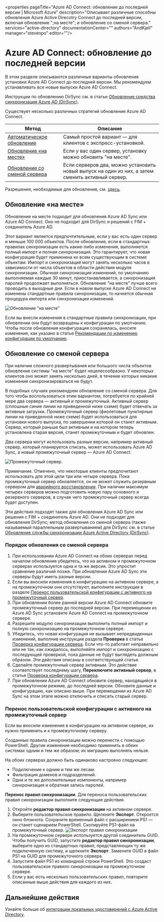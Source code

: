 <properties
   pageTitle="Azure AD Connect: обновление до последней версии | Microsoft Azure"
   description="Описывает различные способны обновления Azure Active Direcotry Connect до последней версии, включая обновление ";на месте"; и обновление со сменой сервера."
   services="active-directory"
   documentationCenter=""
   authors="AndKjell"
   manager="stevenpo"
   editor=""/>

<tags
   ms.service="active-directory"
   ms.devlang="na"
   ms.topic="article"
   ms.tgt_pltfrm="na"
   ms.workload="Identity"
   ms.date="05/12/2016"
   ms.author="andkjell"/>

# Azure AD Connect: обновление до последней версии
В этом разделе описываются различные варианты обновления установки Azure AD Connect до последней версии. Мы рекомендуем устанавливать все новые выпуски Azure AD Connect.

Инструкции по обновлению DirSync см. в статье [Обновление средства синхронизации Azure AD (DirSync)](active-directory-aadconnect-dirsync-upgrade-get-started.md).

Существует несколько различных стратегий обновления Azure AD Connect.

| Метод | Описание |
| --- | --- |
| [Автоматическое обновление](active-directory-aadconnect-feature-automatic-upgrade.md) | Самый простой вариант — для клиентов с экспресс-установкой. |
| [Обновление «на месте»](#in-place-upgrade) | Если у вас один сервер, установку можно обновить "на месте". |
| [Обновление со сменой сервера](#swing-migration) | Если серверов два, можно установить новый выпуск на один из них, а затем сменить активный сервер.

Разрешения, необходимые для обновления, см. [здесь](active-directory-aadconnect-accounts-permissions.md#upgrade).

## Обновление «на месте»
Обновление на месте подходит для обновления Azure AD Sync или Azure AD Connect. Оно не подходит для DirSync и решений с FIM + соединитель Azure AD.

Этот вариант является предпочтительным, если у вас есть один сервер и меньше 100 000 объектов. После обновления, если в стандартных правилах синхронизации есть какие-либо изменения, выполняется полный импорт и полная синхронизация. Это гарантирует, что новая конфигурация будет применена ко всем существующим в системе объектам. Импорт и синхронизация могут занять несколько часов в зависимости от числа объектов в области действия модуля синхронизации. Обычная синхронизация изменений, по умолчанию выполняемая каждые 30 минут, приостанавливается, а синхронизация паролей продолжает выполняться. Обновление "на месте" лучше всего проводить в выходные дни. Если в новом выпуске Azure AD Connect не изменены стандартные правила синхронизации, то начнется обычная процедура импорта или синхронизации изменений.

![Обновление "на месте"](./media/active-directory-aadconnect-upgrade-previous-version/inplaceupgrade.png)

Если вы внесли изменения в стандартные правила синхронизации, при обновлении они будут возвращены к конфигурации по умолчанию. Чтобы после обновления конфигурация сохранялась, вносите изменения, как указано в статье [Рекомендации по изменению конфигурации по умолчанию](active-directory-aadconnectsync-best-practices-changing-default-configuration.md).

## Обновление со сменой сервера
При наличии сложного развертывания или большого числа объектов обновление системы "на месте" будет нецелесообразно. У некоторых клиентов оно может занять несколько дней, в течение которых никакие изменения синхронизироваться не будут.

В подобных случаях рекомендуем обновление со сменой сервера. Для того чтобы воспользоваться этим вариантом, потребуется по крайней мере два сервера — активный и промежуточный. Активный сервер (сплошные синие линии на приведенной ниже схеме) будет отвечать за активные загрузки. Промежуточный сервер (фиолетовые пунктирные линии на приведенной ниже схеме) будет использоваться для установки нового выпуска, по завершении которой он станет активным. Сервер, который раньше был активным и на котором теперь установлена старая версия, станет промежуточным и будет обновлен.

Два сервера могут использовать разные версии, например активный сервер, который планируется списать, может использовать Azure AD Sync, а новый промежуточный сервер — Azure AD Connect.

![Промежуточный сервер.](./media/active-directory-aadconnect-upgrade-previous-version/stagingserver1.png)

Примечание. Отмечено, что некоторые клиенты предпочитают использовать для этой цели три или четыре сервера. Пока промежуточный сервер обновляется, он не может служить резервным сервером для [аварийного восстановления](active-directory-aadconnectsync-operations.md#disaster-recovery). При наличии максимум четырех серверов можно подготовить новую пару основного и резервного серверов, в случае чего промежуточный сервер всегда будет доступен.

Эти действия подходят также для обновления Azure AD Sync или решения с FIM + соединитель Azure AD. Они не подходят для обновления DirSync; метод обновления со сменой сервера (также называемый параллельным развертыванием) для DirSync см. в статье [Обновление службы синхронизации Azure Active Directory (DirSync)](active-directory-aadconnect-dirsync-upgrade-get-started.md).

### Порядок обновления со сменой сервера

1. При использовании Azure AD Connect на обоих серверах перед началом обновления убедитесь, что на активном и промежуточном серверах используется одна и та же версия. Это упростит сравнение различий позже. При обновлении Azure AD Sync эти серверы будут иметь разные версии.
2. Если вы вносили изменения в конфигурацию на активном сервере, а на промежуточном они отсутствуют, выполните инструкции в разделе [Перенос пользовательской конфигурации с активного на промежуточный сервер](#move-custom-configuration-from-active-to-staging-server).
3. При обновлении более ранней версии Azure AD Connect обновите промежуточный сервер до последней версии. При перемещении из Azure AD Sync установите Azure AD Connect на промежуточном сервере.
4. Разрешите модулю синхронизации выполнить полный импорт и полную синхронизацию на промежуточном сервере.
5. Убедитесь, что новая конфигурация не вызывает непредвиденных изменений, выполнив инструкции раздела **Проверка** в статье [Проверка конфигурации сервера](active-directory-aadconnectsync-operations.md#verify-the-configuration-of-a-server). Если что-то работает неправильно или не так, как ожидалось, выполняйте импорт и синхронизацию с последующей проверкой, пока данные не будут выглядеть должным образом. Эти действия описаны в соответствующей статье.
6. Сделайте промежуточный сервер активным. Это действие соответствует последнему шагу, **Переключите активный сервер**, в статье [Проверка конфигурации сервера](active-directory-aadconnectsync-operations.md#verify-the-configuration-of-a-server).
7. При обновлении Azure AD Connect обновите сервер, находящийся в промежуточном режиме, до последней версии. Обновите данные и конфигурацию, как описано выше. При перемещении из Azure AD Sync на этом этапе можно отключить и списать старый сервер.

### Перенос пользовательской конфигурации с активного на промежуточный сервер
Если вы вносили изменения в конфигурацию на активном сервере, их нужно применить и к промежуточному серверу.

Созданные правила синхронизации можно перенести с помощью PowerShell. Другие изменения необходимо применить в обеих системах одним и тем же образом; их миграцию выполнять нельзя.

На обоих серверах должно быть одинаково настроено следующее:

- Подключение к одним и тем же лесам.
- Фильтрация доменов и подразделений.
- Одни и те же дополнительные компоненты, например синхронизация и обратная запись паролей.

**Перенос правил синхронизации**. Для переноса пользовательских правил синхронизации выполните следующие действия.

1. Откройте **редактор правил синхронизации** на активном сервере.
2. Выберите пользовательское правило. Щелкните **Экспорт**. Откроется окно блокнота. Сохраните временный файл с расширением PS1 — он станет сценарием PowerShell. Скопируйте PS1-файл на промежуточный сервер. ![Экспорт правил синхронизации](./media/active-directory-aadconnect-upgrade-previous-version/exportrule.png)
3. На промежуточном сервере используется другой соединитель GUID. Чтобы получить GUID, запустите **редактор правил синхронизации**, выберите одно из стандартных правил, представляющих ту же подключенную систему, и щелкните **Экспорт**. Замените GUID в файл PS1 на GUID для промежуточного сервера.
4. Запустите файл PS1 из командной строки PowerShell. Это создаст пользовательское правило синхронизации на промежуточном сервере.
5. Если у вас есть несколько пользовательских правил, повторите описанные выше действия для каждого из них.

## Дальнейшие действия
Узнайте больше об [интеграции локальных удостоверений с Azure Active Directory](active-directory-aadconnect.md).

<!---HONumber=AcomDC_0518_2016-->